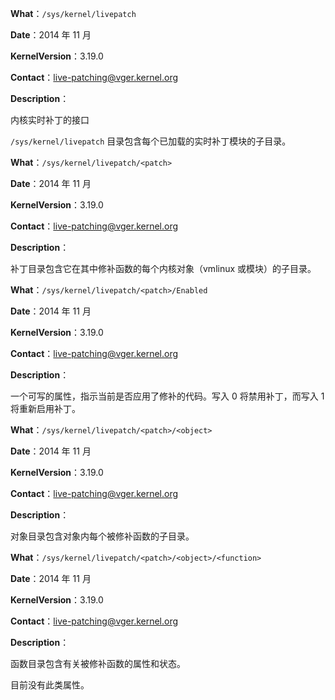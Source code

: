 **What**：`/sys/kernel/livepatch`

**Date**：2014 年 11 月

**KernelVersion**：3.19.0

**Contact**：live-patching@vger.kernel.org

**Description**：

内核实时补丁的接口

`/sys/kernel/livepatch` 目录包含每个已加载的实时补丁模块的子目录。

**What**：`/sys/kernel/livepatch/<patch>`

**Date**：2014 年 11 月

**KernelVersion**：3.19.0

**Contact**：live-patching@vger.kernel.org

**Description**：

补丁目录包含它在其中修补函数的每个内核对象（vmlinux 或模块）的子目录。

**What**：`/sys/kernel/livepatch/<patch>/Enabled`

**Date**：2014 年 11 月

**KernelVersion**：3.19.0

**Contact**：live-patching@vger.kernel.org

**Description**：

一个可写的属性，指示当前是否应用了修补的代码。写入 0 将禁用补丁，而写入 1 将重新启用补丁。

**What**：`/sys/kernel/livepatch/<patch>/<object>`

**Date**：2014 年 11 月

**KernelVersion**：3.19.0

**Contact**：live-patching@vger.kernel.org

**Description**：

对象目录包含对象内每个被修补函数的子目录。

**What**：`/sys/kernel/livepatch/<patch>/<object>/<function>`

**Date**：2014 年 11 月

**KernelVersion**：3.19.0

**Contact**：live-patching@vger.kernel.org

**Description**：

函数目录包含有关被修补函数的属性和状态。

目前没有此类属性。